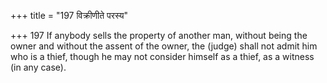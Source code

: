 +++
title = "197 विक्रीणीते परस्य"

+++
197	If anybody sells the property of another man, without being the owner and without the assent of the owner, the (judge) shall not admit him who is a thief, though he may not consider himself as a thief, as a witness (in any case).
